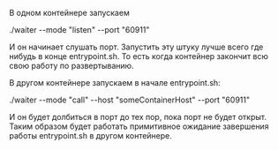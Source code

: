 В одном контейнере запускаем

./waiter --mode "listen" --port "60911"

И он начинает слушать порт. Запустить эту штуку лучше всего где нибудь в конце entrypoint.sh. То есть когда контейнер закончит всю свою работу по развертыванию.

В другом контейнере запускаем в начале entrypoint.sh:

./waiter --mode "call" --host "someContainerHost" --port "60911"

И он будет долбиться в порт до тех пор, пока порт не будет открыт. Таким образом будет работать примитивное ожидание завершения работы entrypoint.sh  в другом контейнере.